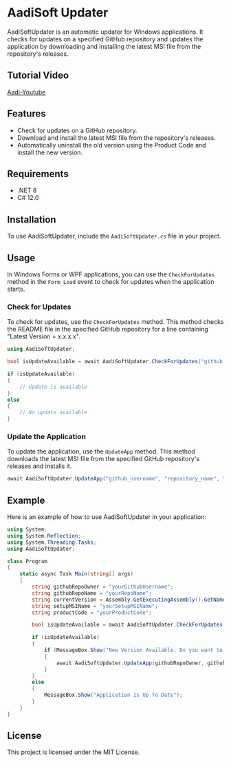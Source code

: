 # AadiSoft Updater

AadiSoftUpdater is an automatic updater for Windows applications. It checks for updates on a specified GitHub repository and updates the application by downloading and installing the latest MSI file from the repository's releases.

## Tutorial Video
[Aadi-Youtube](https://www.youtube.com/watch?v=k_cJ09gB78k)

## Features

- Check for updates on a GitHub repository.
- Download and install the latest MSI file from the repository's releases.
- Automatically uninstall the old version using the Product Code and install the new version.

## Requirements

- .NET 8
- C# 12.0

## Installation

To use AadiSoftUpdater, include the `AadiSoftUpdater.cs` file in your project.

## Usage

In Windows Forms or WPF applications, you can use the `CheckForUpdates` method in the `Form_Load` event to check for updates when the application starts.

### Check for Updates

To check for updates, use the `CheckForUpdates` method. This method checks the README file in the specified GitHub repository for a line containing "Latest Version = x.x.x.x".

```cs
using AadiSoftUpdater;

bool isUpdateAvailable = await AadiSoftUpdater.CheckForUpdates("github_username", "repository_name", "Assembly.GetExecutingAssembly().GetName().Version.ToString()");

if (isUpdateAvailable)
{
	// Update is available
}
else
{
	// No update available
}
```

### Update the Application

To update the application, use the `UpdateApp` method. This method downloads the latest MSI file from the specified GitHub repository's releases and installs it.


```cs
await AadiSoftUpdater.UpdateApp("github_username", "repository_name", "MSI_File_Name", "Product_Code_of_App");
```

## Example

Here is an example of how to use AadiSoftUpdater in your application:

```cs
using System;
using System.Reflection;
using System.Threading.Tasks;
using AadiSoftUpdater;

class Program
{
	static async Task Main(string[] args)
	{
		string githubRepoOwner = "yourGithubUsername";
		string githubRepoName = "yourRepoName";
		string currentVersion = Assembly.GetExecutingAssembly().GetName().Version.ToString();
		string setupMSIName = "yourSetupMSIName";
		string productCode = "yourProductCode";

		bool isUpdateAvailable = await AadiSoftUpdater.CheckForUpdates(githubRepoOwner, githubRepoName, currentVersion);

		if (isUpdateAvailable)
		{
			if (MessageBox.Show("New Version Available. Do you want to update?", "Update Available", MessageBoxButtons.YesNo) == DialogResult.Yes)
			{
				await AadiSoftUpdater.UpdateApp(githubRepoOwner, githubRepoName, setupMSIName, productCode);
			}
		}
		else
		{
			MessageBox.Show("Application is Up To Date");
		}
	}
}
```

## License

This project is licensed under the MIT License.
